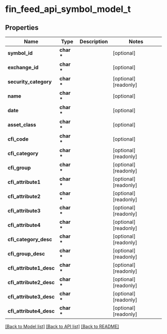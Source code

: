 # fin_feed_api_symbol_model_t

## Properties
Name | Type | Description | Notes
------------ | ------------- | ------------- | -------------
**symbol_id** | **char \*** |  | [optional] 
**exchange_id** | **char \*** |  | [optional] 
**security_category** | **char \*** |  | [optional] [readonly] 
**name** | **char \*** |  | [optional] 
**date** | **char \*** |  | [optional] 
**asset_class** | **char \*** |  | [optional] 
**cfi_code** | **char \*** |  | [optional] 
**cfi_category** | **char \*** |  | [optional] [readonly] 
**cfi_group** | **char \*** |  | [optional] [readonly] 
**cfi_attribute1** | **char \*** |  | [optional] [readonly] 
**cfi_attribute2** | **char \*** |  | [optional] [readonly] 
**cfi_attribute3** | **char \*** |  | [optional] [readonly] 
**cfi_attribute4** | **char \*** |  | [optional] [readonly] 
**cfi_category_desc** | **char \*** |  | [optional] [readonly] 
**cfi_group_desc** | **char \*** |  | [optional] [readonly] 
**cfi_attribute1_desc** | **char \*** |  | [optional] [readonly] 
**cfi_attribute2_desc** | **char \*** |  | [optional] [readonly] 
**cfi_attribute3_desc** | **char \*** |  | [optional] [readonly] 
**cfi_attribute4_desc** | **char \*** |  | [optional] [readonly] 

[[Back to Model list]](../README.md#documentation-for-models) [[Back to API list]](../README.md#documentation-for-api-endpoints) [[Back to README]](../README.md)


